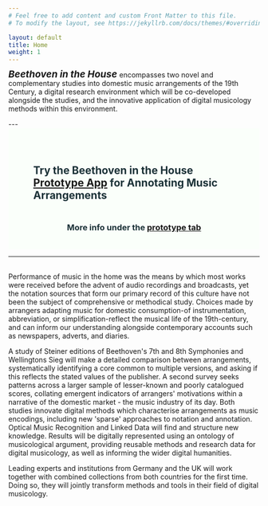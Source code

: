 ```yaml
---
# Feel free to add content and custom Front Matter to this file.
# To modify the layout, see https://jekyllrb.com/docs/themes/#overriding-theme-defaults

layout: default
title: Home
weight: 1
---
```

<p>
<span
style='font-size: 135%;
font-style: italic;
font-weight: bold;
line-height: 0.8'>
Beethoven in the House
</span>
encompasses two novel and complementary studies into domestic music arrangements of the 19th Century, a digital research environment which will be co-developed alongside the studies, and the innovative application of digital musicology methods within this environment.</p>
---
<section class="hero"   style='

  font-weight: 500;
  color: #1c3238;
  margin-bottom: 0;'>


<!-- <img src="" alt="image"> -->
<div class="overlay"></div><!--/.overlay-->
<div style="background-color:#fafffa;" >
<br/>
<h2 style="padding-top: 25px;padding-left: 50px;padding-bottom: 20px;padding-right:30px;">Try the Beethoven in the House <a href="https://tool.domestic-beethoven.eu" style='font-weight: bold;'>Prototype App</a> for Annotating Music Arrangements</h2>
<h3 align=center>More info under the <b><a href="./annotapp">prototype tab</a></b></h3>
<!-- <p>Description text</p> -->
<br/>
</div>
</section>

---
<br/>
Performance of music in the home was the means by which most works were received before the advent of audio recordings and broadcasts, yet the notation sources that form our primary record of this culture have not been the subject of comprehensive or methodical study. Choices made by arrangers adapting music for domestic consumption-of instrumentation, abbreviation, or simplification-reflect the musical life of the 19th-century, and can inform our understanding alongside contemporary accounts such as newspapers, adverts, and diaries.

A study of Steiner editions of Beethoven's 7th and 8th Symphonies and Wellingtons Sieg will make a detailed comparison between arrangements, systematically identifying a core common to multiple versions, and asking if this reflects the stated values of the publisher. A second survey seeks patterns across a larger sample of lesser-known and poorly catalogued scores, collating emergent indicators of arrangers' motivations within a narrative of the domestic market - the music industry of its day. Both studies innovate digital methods which characterise arrangements as music encodings, including new 'sparse' approaches to notation and annotation. Optical Music Recognition and Linked Data will find and structure new knowledge. Results will be digitally represented using an ontology of musicological argument, providing reusable methods and research data for digital musicology, as well as informing the wider digital humanities.


Leading experts and institutions from Germany and the UK will work together with combined collections from both countries for the first time. Doing so, they will jointly transform methods and tools in their field of digital musicology.
